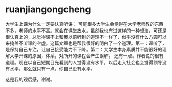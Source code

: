 # ruanjiangongcheng
大学生上课为什么一定要认真听讲：
可能很多大学生会觉得在大学老师教的东西不多，老师的水平不高。就会在课堂放水。虽然我也有过这样的一种想法，可还是很认真上的，总觉得课不上和我以前听到的道理不一样了，似乎没有什么方圆可以来掩盖不听课的空虚。这篇文章也是帮我很好的明白了一个道理。第一：课听了，是保持自己专注，让自己接受能力不下降。第二：大学生本身素质并不能很好的理解大学开课的原因，体系，对所开的课程会产生误解。
还有一点。作者说的很有道理。现在以自己短期目光看到的人觉得没有水平，以后走入社会也会觉得领导没有水平，那么就只有一点，你自己没有水平。

这是我的观后感，谢谢。

